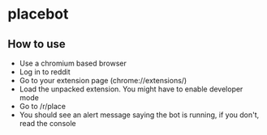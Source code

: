 # placebot

## How to use

- Use a chromium based browser
- Log in to reddit
- Go to your extension page (chrome://extensions/)
- Load the unpacked extension. You might have to enable developer mode
- Go to /r/place
- You should see an alert message saying the bot is running, if you don't, read the console

